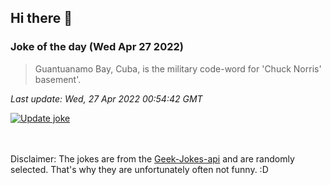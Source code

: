 ## Hi there 👋

### Joke of the day (Wed Apr 27 2022)
<!-- joke -->
>Guantuanamo Bay, Cuba, is the military code-word for 'Chuck Norris' basement'.
<!-- /joke -->

*Last update: Wed, 27 Apr 2022 00:54:42 GMT*

[![Update joke](https://github.com/nclskfm/nclskfm/actions/workflows/joke.yml/badge.svg)](https://github.com/nclskfm/nclskfm/actions/workflows/joke.yml)

<br><br>
Disclaimer: The jokes are from the [Geek-Jokes-api](https://github.com/sameerkumar18/geek-joke-api) and are randomly selected. That's why they are unfortunately often not funny. :D
